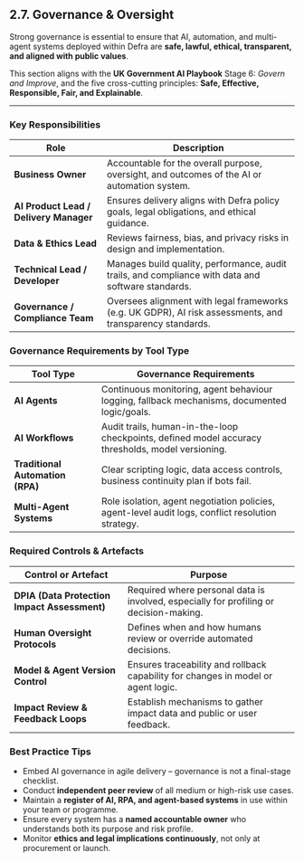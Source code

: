 ## 2.7. Governance & Oversight

Strong governance is essential to ensure that AI, automation, and multi-agent systems deployed within Defra are **safe, lawful, ethical, transparent, and aligned with public values**.

This section aligns with the **UK Government AI Playbook** Stage 6: _Govern and Improve_, and the five cross-cutting principles:
**Safe, Effective, Responsible, Fair, and Explainable**.

---

### Key Responsibilities

| Role                         | Description |
|------------------------------|-------------|
| **Business Owner**           | Accountable for the overall purpose, oversight, and outcomes of the AI or automation system. |
| **AI Product Lead / Delivery Manager** | Ensures delivery aligns with Defra policy goals, legal obligations, and ethical guidance. |
| **Data & Ethics Lead**       | Reviews fairness, bias, and privacy risks in design and implementation. |
| **Technical Lead / Developer** | Manages build quality, performance, audit trails, and compliance with data and software standards. |
| **Governance / Compliance Team** | Oversees alignment with legal frameworks (e.g. UK GDPR), AI risk assessments, and transparency standards. |


### Governance Requirements by Tool Type

| Tool Type             | Governance Requirements |
|-----------------------|--------------------------|
| **AI Agents**         | Continuous monitoring, agent behaviour logging, fallback mechanisms, documented logic/goals. |
| **AI Workflows**      | Audit trails, human-in-the-loop checkpoints, defined model accuracy thresholds, model versioning. |
| **Traditional Automation (RPA)** | Clear scripting logic, data access controls, business continuity plan if bots fail. |
| **Multi-Agent Systems** | Role isolation, agent negotiation policies, agent-level audit logs, conflict resolution strategy. |


### Required Controls & Artefacts

| Control or Artefact                        | Purpose |
|--------------------------------------------|---------|
| **DPIA (Data Protection Impact Assessment)** | Required where personal data is involved, especially for profiling or decision-making. |
| **Human Oversight Protocols**               | Defines when and how humans review or override automated decisions. |
| **Model & Agent Version Control**           | Ensures traceability and rollback capability for changes in model or agent logic. |
| **Impact Review & Feedback Loops**          | Establish mechanisms to gather impact data and public or user feedback. |


### Best Practice Tips

- Embed AI governance in agile delivery – governance is not a final-stage checklist.
- Conduct **independent peer review** of all medium or high-risk use cases.
- Maintain a **register of AI, RPA, and agent-based systems** in use within your team or programme.
- Ensure every system has a **named accountable owner** who understands both its purpose and risk profile.
- Monitor **ethics and legal implications continuously**, not only at procurement or launch.

